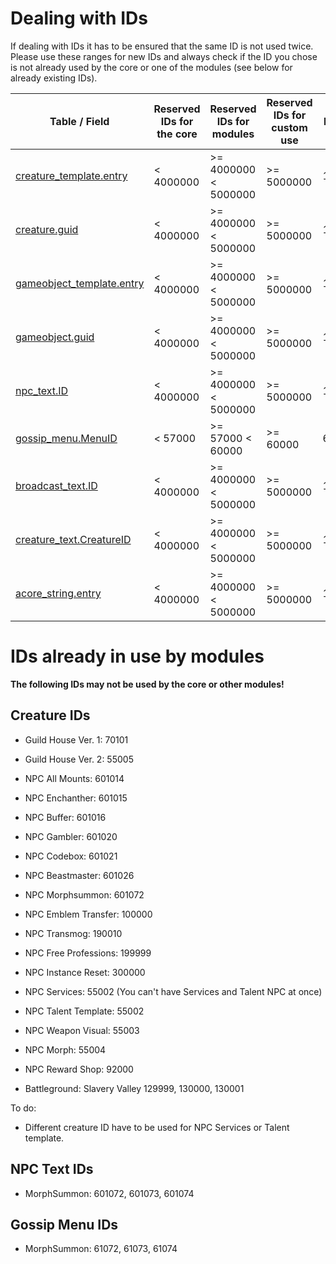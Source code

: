 # Dealing with IDs

If dealing with IDs it has to be ensured that the same ID is not used twice. Please use these ranges for new IDs and always check if the ID you chose is not already used by the core or one of the modules (see below for already existing IDs).

| Table / Field                                          | Reserved IDs for the core | Reserved IDs for modules | Reserved IDs for custom use | Max value |
|--------------------------------------------------------|---------------------------|--------------------------|-----------------------------|-----------|
| [creature_template.entry](creature_template#entry)     | < 4000000                 | >= 4000000 < 5000000     | >= 5000000                  | 16777215  |
| [creature.guid](creature#guid)                         | < 4000000                 | >= 4000000 < 5000000     | >= 5000000                  | 16777215  |
| [gameobject_template.entry](gameobject_template#entry) | < 4000000                 | >= 4000000 < 5000000     | >= 5000000                  | 16777215  |
| [gameobject.guid](gameobject#guid)                     | < 4000000                 | >= 4000000 < 5000000     | >= 5000000                  | 16777215  |
| [npc_text.ID](npc_text#id)                             | < 4000000                 | >= 4000000 < 5000000     | >= 5000000                  | 16777215  |
| [gossip_menu.MenuID](gossip_menu#menuid)               | < 57000                   | >= 57000 < 60000         | >= 60000                    | 65535     |
| [broadcast_text.ID](broadcast_text#id)                 | < 4000000                 | >= 4000000 < 5000000     | >= 5000000                  | 16777215  |
| [creature_text.CreatureID](creature_text#creatureid)   | < 4000000                 | >= 4000000 < 5000000     | >= 5000000                  | 16777215  |
| [acore_string.entry](acore_string#entry)               | < 4000000                 | >= 4000000 < 5000000     | >= 5000000                  | 16777215  |


# IDs already in use by modules

**The following IDs may not be used by the core or other modules!**


## Creature IDs

- Guild House Ver. 1: 70101
- Guild House Ver. 2: 55005

- NPC All Mounts: 601014
- NPC Enchanther: 601015
- NPC Buffer: 601016
- NPC Gambler: 601020
- NPC Codebox: 601021
- NPC Beastmaster: 601026
- NPC Morphsummon: 601072


- NPC Emblem Transfer: 100000
- NPC Transmog: 190010
- NPC Free Professions: 199999
- NPC Instance Reset: 300000

- NPC Services: 55002 (You can't have Services and Talent NPC at once)
- NPC Talent Template: 55002
- NPC Weapon Visual: 55003
- NPC Morph: 55004
- NPC Reward Shop: 92000


- Battleground: Slavery Valley 129999, 130000, 130001


To do:

* Different creature ID have to be used for NPC Services or Talent template.


## NPC Text IDs

- MorphSummon: 601072, 601073, 601074


## Gossip Menu IDs

- MorphSummon: 61072, 61073, 61074
